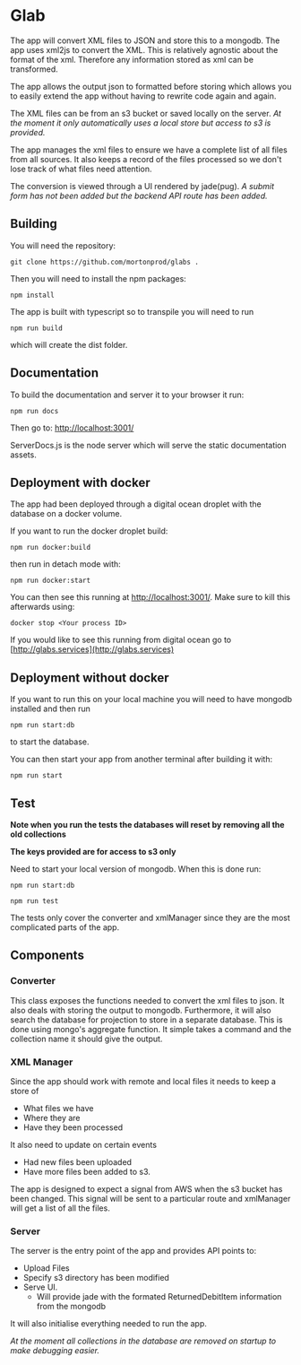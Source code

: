 # Glab

The app will convert XML files to JSON and store this to a mongodb. 
The app uses xml2js to convert the XML. This is relatively agnostic about the format of the xml.
Therefore any information stored as xml can be transformed.


The app allows the output json to formatted before storing which allows you to easily extend the app without having to rewrite code again and again.


The XML files can be from an s3 bucket or saved locally on the server.
*At the moment it only automatically uses a local store but access to s3 is provided.*


The app manages the xml files to ensure we have a complete list of all files from all sources. 
It also keeps a record of the files processed so we don't lose track of what files need attention.

The conversion is viewed through a UI rendered by jade(pug). 
*A submit form has not been added but the backend API route has been added.*

## Building

You will need the repository:

```
git clone https://github.com/mortonprod/glabs .
```

Then you will need to install the npm packages:


```
npm install
```

The app is built with typescript so to transpile you will need to run 

```
npm run build
```

which will create the dist folder. 

## Documentation

To build the documentation and server it to your browser it run:

```
npm run docs
```

Then go to: [http://localhost:3001/](http://localhost:3001/)

ServerDocs.js is the node server which will serve the static documentation assets. 


## Deployment with docker

The app had been deployed through a digital ocean droplet with the database on a docker volume.

If you want to run the docker droplet build: 

```
npm run docker:build
```

then run in detach mode with:


```
npm run docker:start
```

You can then see this running at [http://localhost:3001/](http://localhost:3001/).
Make sure to kill this afterwards using:

```
docker stop <Your process ID>
```


If you would like to see this running from digital ocean go to [http://glabs.services](http://glabs.services)

## Deployment without docker

If you want to run this on your local machine you will need to have mongodb installed and then run

```
npm run start:db
```

to start the database. 


You can then start your app from another terminal after building it with:

```
npm run start
```


## Test

**Note when you run the tests the databases will reset by removing all the old collections**

**The keys provided are for access to s3 only**

Need to start your local version of mongodb. When this is done run: 

```
npm run start:db
```

```
npm run test
```

The tests only cover the converter and xmlManager since they are the most complicated parts of the app.

## Components

### Converter 

This class exposes the functions needed to convert the xml files to json. 
It also deals with storing the output to mongodb. 
Furthermore, it will also search the database for projection to store in a separate database.
This is done using mongo's aggregate function. 
It simple takes a command and the collection name it should give the output.

### XML Manager

Since the app should work with remote and local files it needs to keep a store of

* What files we have
* Where they are
* Have they been processed

It also need to update on certain events

* Had new files been uploaded
* Have more files been added to s3.

The app is designed to expect a signal from AWS when the s3 bucket has been changed. 
This signal will be sent to a particular route and xmlManager will get a list of all the files. 

### Server

The server is the entry point of the app and provides API points to:

* Upload Files
* Specify s3 directory has been modified
* Serve UI.
    * Will provide jade with the formated ReturnedDebitItem information from the mongodb

It will also initialise everything needed to run the app.

*At the moment all collections in the database are removed on startup to make debugging easier.*


